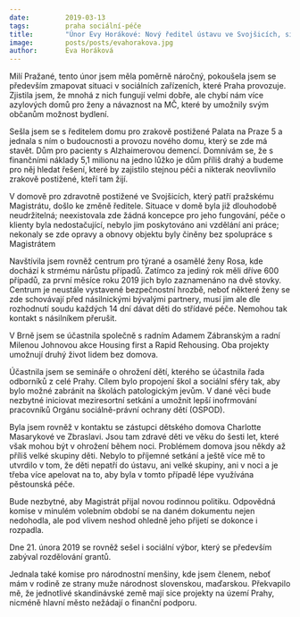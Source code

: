 ```yaml
---
date:         2019-03-13
tags:         praha sociální-péče
title:        "Únor Evy Horákové: Nový ředitel ústavu ve Svojšicích, situace v centru pro ohrožené ženy a Housing First"
image: 	      posts/posts/evahorakova.jpg
author:       Eva Horáková
---
```


Milí Pražané, tento únor jsem měla poměrně náročný, pokoušela jsem se především zmapovat situaci v sociálních zařízeních, které Praha provozuje. Zjistila jsem, že mnohá z nich fungují velmi dobře, ale chybí nám více azylových domů pro ženy a návaznost na MČ, které by umožnily svým občanům možnost bydlení. 

Sešla jsem se s ředitelem domu pro zrakově postižené Palata na Praze 5 a jednala s ním o budoucnosti a provozu  nového domu, který se zde má stavět. Dům pro pacienty s Alzhaimerovou demencí. Domnívám se, že s finančními náklady 5,1 milionu na jedno lůžko je dům příliš drahý a budeme pro něj hledat řešení, které by zajistilo stejnou péči a nikterak neovlivnilo zrakově postižené, kteří tam žijí. 

V domově pro zdravotně postižené ve Svojšicích, který patří pražskému Magistrátu, došlo ke změně ředitele. Situace v domě byla již dlouhodobě neudržitelná; neexistovala zde žádná koncepce pro jeho fungování, péče o klienty byla nedostačující, nebylo jim poskytováno ani vzdělání ani práce; nekonaly se zde opravy a obnovy objektu byly činěny bez spolupráce s Magistrátem 

Navštívila jsem rovněž centrum pro týrané a osamělé ženy Rosa, kde dochází k strmému nárůstu případů. Zatímco za jediný rok měli dříve 600 případů, za první měsíce roku 2019 jich bylo zaznamenáno na dvě stovky. Centrum je neustále vystavené bezpečnostní hrozbě, neboť některé ženy se zde schovávají před násilnickými bývalými partnery, musí jim ale dle rozhodnutí soudu každých 14 dní dávat děti do střídavé péče. Nemohou tak kontakt s násilníkem přerušit. 

V Brně jsem se účastnila společně s radním Adamem Zábranským a radní Milenou Johnovou akce Housing first a Rapid Rehousing. Oba projekty umožnují druhý život lidem bez domova. 

Účastnila jsem se semináře o ohrožení dětí, kterého se účastnila řada odborníků z celé Prahy. Cílem bylo propojení škol a sociální sféry tak, aby bylo možné zabránit na školách patologickým jevům. V dané věci bude nezbytné iniciovat meziresortní setkání a umožnit lepší inofrmování pracovníků Orgánu sociálně-právní ochrany dětí (OSPOD). 

Byla jsem rovněž v kontaktu se zástupci dětského domova Charlotte Masarykové ve Zbraslavi. Jsou tam zdravé děti ve věku do šesti let, které však mohou být v ohrožení během noci. Problémem domova jsou někdy až příliš velké skupiny děti. Nebylo to příjemné setkání a ještě více mě to utvrdilo v tom, že děti nepatří do ústavu, ani velké skupiny, ani v noci a je třeba více apelovat na to, aby byla v tomto případě lépe využívána pěstounská péče. 

Bude nezbytné, aby Magistrát přijal novou rodinnou politiku. Odpovědná komise v minulém volebním období se na daném dokumentu nejen nedohodla, ale pod vlivem neshod ohledně jeho přijetí se dokonce i rozpadla. 

Dne 21. února 2019 se rovněž sešel i sociální výbor, který se především zabýval rozdělování grantů. 

Jednala také komise pro národnostní menšiny, kde jsem členem, neboť mám v rodině ze strany muže národnost slovenskou, maďarskou. Překvapilo mě, že jednotlivé skandinávské země mají sice projekty na území Prahy, nicméně hlavní město nežádají o finanční podporu. 


